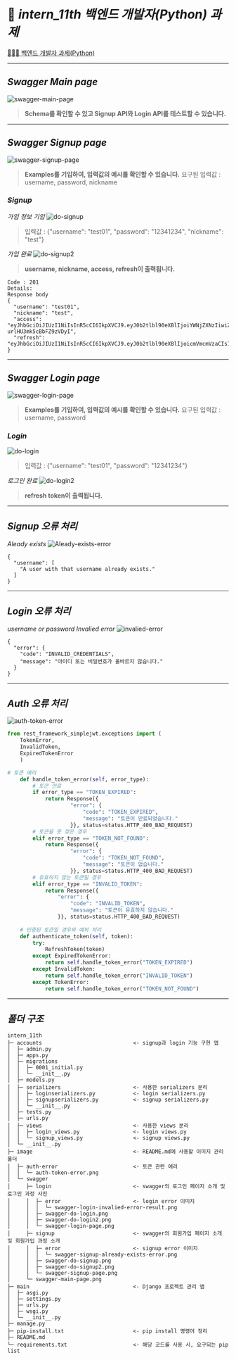 # 🔌 *intern_11th 백엔드 개발자(Python) 과제*
[🙋🏻‍♀️ 백엔드 개발자 과제(Python)](https://teamsparta.notion.site/Python-1ad2dc3ef51481c89e92d6bf1020d3e6)

---

## *Swagger Main page*
![swagger-main-page](image/swagger/swagger-main-page.png)
> **Schema를 확인할 수 있고 Signup API와 Login API를 테스트할 수 있습니다.**

---

## *Swagger Signup page*
![swagger-signup-page](image/swagger/signup/swagger-signup-page.png)
> **Examples를 기입하여, 입력값의 예시를 확인할 수 있습니다.**
> 요구된 입력값 : username, password, nickname

### *Signup*
*가입 정보 기입*
![do-signup](image/swagger/signup/swagger-do-signup.png)
> 입력값 : {"username": "test01", "password": "12341234", "nickname": "test"}

*가입 완료*
![do-signup2](image/swagger/signup/swagger-do-signup2.png)
> **username, nickname, access, refresh이 출력됩니다.**
```
Code : 201	
Details:
Response body
{
  "username": "test01",
  "nickname": "test",
  "access": "eyJhbGciOiJIUzI1NiIsInR5cCI6IkpXVCJ9.eyJ0b2tlbl90eXBlIjoiYWNjZXNzIiwiZXhwIjoxNzQ1MDUzNTQyLCJpYXQiOjE3NDUwNTMyNDIsImp0aSI6ImQwNDcyODc4MTIwODRjMmRiOWE4YmEwZDI2MDVlNDhmIiwidXNlcl9pZCI6MX0.yuNTHYhVmH9eckO3SLObNQ-urlHU3mk5cBbFZ9zVDyI",
  "refresh": "eyJhbGciOiJIUzI1NiIsInR5cCI6IkpXVCJ9.eyJ0b2tlbl90eXBlIjoicmVmcmVzaCIsImV4cCI6MTc0NTEzOTY0MiwiaWF0IjoxNzQ1MDUzMjQyLCJqdGkiOiIxOGY2NTJiMWExZjY0MzZhOGJiNzNhMDk5YzY3NjM1OCIsInVzZXJfaWQiOjF9.VtGEOsrjr0FlPuXUGCicNFyo7yV58jEiQbnVvTUnQgY"
}
```

---

## *Swagger Login page*
![swagger-login-page](image/swagger/login/swagger-login-page.png)
> **Examples를 기입하여, 입력값의 예시를 확인할 수 있습니다.**
> 요구된 입력값 : username, password

### *Login*
![do-login](image/swagger/login/swagger-do-login.png)
> 입력값 : {"username": "test01", "password": "12341234"}

*로그인 완료*
![do-login2](image/swagger/login/swagger-do-login2.png)
> **refresh token이 출력됩니다.**

---

## *Signup 오류 처리*
*Aleady exists*
![Aleady-exists-error](image/swagger/signup/error/swagger-signup-already-exists-error.png)

```
{
  "username": [
    "A user with that username already exists."
  ]
}
```

---
## *Login 오류 처리*
*username or password Invalied error*
![invalied-error](image/swagger/login/error/swagger-login-invalied-error-result.png)

```
{
  "error": {
    "code": "INVALID_CREDENTIALS",
    "message": "아이디 또는 비밀번호가 올바르지 않습니다."
  }
}
```
---
## *Auth 오류 처리*
![auth-token-error](image/auth-error/auth-token-error.png)

```python
from rest_framework_simplejwt.exceptions import (
    TokenError,
    InvalidToken,
    ExpiredTokenError
    )

# 토큰 에러
    def handle_token_error(self, error_type):
        # 토큰 만료
        if error_type == "TOKEN_EXPIRED":
            return Response({
                    "error": {
                        "code": "TOKEN_EXPIRED",
                        "message": "토큰이 만료되었습니다."
                    }}, status=status.HTTP_400_BAD_REQUEST)
        # 토큰을 못 찾은 경우
        elif error_type == "TOKEN_NOT_FOUND":
            return Response({
                    "error": {
                        "code": "TOKEN_NOT_FOUND",
                        "message": "토큰이 없습니다."
                    }}, status=status.HTTP_400_BAD_REQUEST)
        # 유효하지 않는 토큰일 경우
        elif error_type == "INVALID_TOKEN":
            return Response({
                "error": {
                    "code": "INVALID_TOKEN",
                    "message": "토큰이 유효하지 않습니다."
                }}, status=status.HTTP_400_BAD_REQUEST)
        
    # 인증된 토큰일 경우와 예외 처리
    def authenticate_token(self, token):
        try:
            RefreshToken(token)
        except ExpiredTokenError:
            return self.handle_token_error("TOKEN_EXPIRED")
        except InvalidToken:
            return self.handle_token_error("INVALID_TOKEN")
        except TokenError:
            return self.handle_token_error("TOKEN_NOT_FOUND")
```

---
## *폴더 구조*

```
intern_11th
├─ accounts                             <- signup과 login 기능 구현 앱
│  ├─ admin.py
│  ├─ apps.py
│  ├─ migrations
│  │  ├─ 0001_initial.py
│  │  └─ __init__.py
│  ├─ models.py
│  ├─ serializers                       <- 사용한 serializers 분리
│  │  ├─ loginserializers.py            <- login serializers.py
│  │  ├─ signupserializers.py           <- signup serializers.py
│  │  └─ __init__.py
│  ├─ tests.py
│  ├─ urls.py
│  ├─ views                             <- 사용한 views 분리
│  │  ├─ login_views.py                 <- login views.py
│  │  └─ signup_views.py                <- signup views.py
│  └─ __init__.py
├─ image                                <- README.md에 사용할 이미지 관리 폴더
│  ├─ auth-error                        <- 토큰 관련 에러
│  │  └─ auth-token-error.png
│  └─ swagger
│     ├─ login                          <- swagger의 로그인 페이지 소개 및 로그인 과정 사진
│     │  ├─ error                       <- login error 이미지
│     │  │  └─ swagger-login-invalied-error-result.png
│     │  ├─ swagger-do-login.png
│     │  ├─ swagger-do-login2.png
│     │  └─ swagger-login-page.png
│     ├─ signup                         <- swagger의 회원가입 페이지 소개 및 회원가입 과정 소개
│     │  ├─ error                       <- signup error 이미지
│     │  │  └─ swagger-signup-already-exists-error.png
│     │  ├─ swagger-do-signup.png
│     │  ├─ swagger-do-signup2.png
│     │  └─ swagger-signup-page.png
│     └─ swagger-main-page.png
├─ main                                 <- Django 프로젝트 관리 앱
│  ├─ asgi.py
│  ├─ settings.py
│  ├─ urls.py
│  ├─ wsgi.py
│  └─ __init__.py
├─ manage.py
├─ pip-install.txt                      <- pip install 명령어 정리
├─ README.md
└─ requirements.txt                     <- 해당 코드를 사용 시, 요구되는 pip list

```